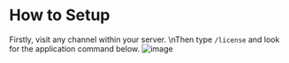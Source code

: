 # How to Setup

Firstly, visit any channel within your server.
\nThen type `/license` and look for the application command below.
![image](https://user-images.githubusercontent.com/118704311/207998784-55b2b158-0a6d-4de1-9cd1-d47e3a5c5a89.png)
